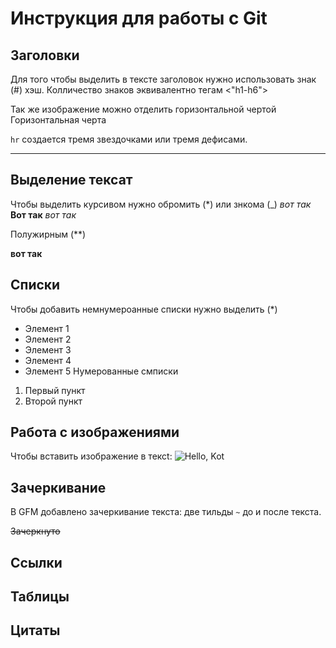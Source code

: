 # Инструкция для работы с Git

## Заголовки
Для того чтобы выделить в тексте заголовок нужно использовать знак (#) хэш. Колличество знаков эквивалентно тегам <"h1-h6">

Так же изображение можно отделить горизонтальной чертой
Горизонтальная черта

`hr` создается тремя звездочками или тремя дефисами.

***

## Выделение тексат

Чтобы выделить курсивом нужно обромить (*) или знкома (_) *вот так*  __Вот так__ _вот так_

Полужирным (**)

**вот так**
## Списки

Чтобы добавить немнумероанные списки нужно выделить (*)
* Элемент 1
* Элемент 2
* Элемент 3
* Элемент 4
* Элемент 5
 Нумерованные смписки
 1. Первый пункт
 2. Второй пункт
## Работа с изображениями

Чтобы вставить изображение в тексt:
![Hello, Kot](Kot.jpg)

## Зачеркивание

В GFM добавлено зачеркивание текста: две тильды `~` до и после текста.

~~Зачеркнуто~~


## Ссылки


## Таблицы

## Цитаты
